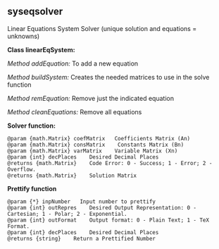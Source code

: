## **syseqsolver**

Linear Equations System Solver (unique solution and equations = unknowns)

**Class linearEqSystem:**

*Method addEquation:*
To add a new equation

*Method buildSystem:*
Creates the needed matrices to use in the solve function

*Method remEquation:*
Remove just the indicated equation

*Method cleanEquations:*
Remove all equations

**Solver function:**

    @param {math.Matrix} coefMatrix   Coefficients Matrix (An)
    @param {math.Matrix} consMatrix    Constants Matrix (Bn)
    @param {math.Matrix} varMatrix    Variable Matrix (Xn)
    @param {int} decPlaces    Desired Decimal Places
    @returns {math.Matrix}    Code Error: 0 - Success; 1 - Error; 2 - Overflow.
    @returns {math.Matrix}    Solution Matrix



**Prettify function**

    @param {*} inpNumber   Input number to prettify
    @param {int} outRepres    Desired Output Representation: 0 - Cartesian; 1 - Polar; 2 - Exponential.
    @param {int} outFormat    Output format: 0 - Plain Text; 1 - TeX Format.
    @param {int} decPlaces    Desired Decimal Places
    @returns {string}    Return a Prettified Number
